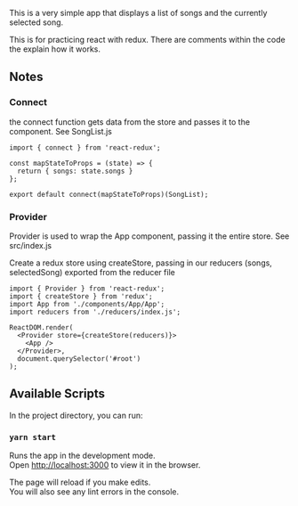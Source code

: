 This is a very simple app that displays a list of songs and the currently selected song.

This is for practicing react with redux. There are comments within the code the explain how it works.

## Notes

### Connect
the connect function gets data from the store and passes it to the component. See SongList.js
```
import { connect } from 'react-redux';

const mapStateToProps = (state) => {
  return { songs: state.songs }
};

export default connect(mapStateToProps)(SongList);
```

### Provider
Provider is used to wrap the App component, passing it the entire store. See src/index.js

Create a redux store using createStore, passing in our reducers (songs, selectedSong) exported from the reducer file
```
import { Provider } from 'react-redux';
import { createStore } from 'redux';
import App from './components/App/App';
import reducers from './reducers/index.js';

ReactDOM.render(
  <Provider store={createStore(reducers)}>
    <App />
  </Provider>,
  document.querySelector('#root')
);
```

## Available Scripts

In the project directory, you can run:

### `yarn start`

Runs the app in the development mode.<br />
Open [http://localhost:3000](http://localhost:3000) to view it in the browser.

The page will reload if you make edits.<br />
You will also see any lint errors in the console.
